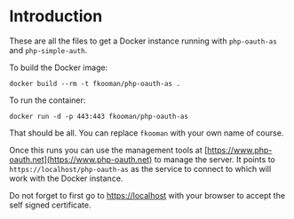 # Introduction
These are all the files to get a Docker instance running with `php-oauth-as`
and `php-simple-auth`. 

To build the Docker image:

    docker build --rm -t fkooman/php-oauth-as .

To run the container:

    docker run -d -p 443:443 fkooman/php-oauth-as

That should be all. You can replace `fkooman` with your own name of course.

Once this runs you can use the management tools at 
[https://www.php-oauth.net](https://www.php-oauth.net) to manage the server. It 
points to `https://localhost/php-oauth-as` as the service to connect to which 
will work with the Docker instance.

Do not forget to first go to [https://localhost](https://localhost) with your
browser to accept the self signed certificate.

